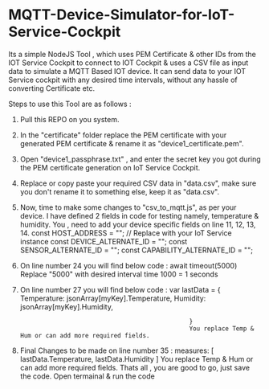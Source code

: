 # MQTT-Device-Simulator-for-IoT-Service-Cockpit
Its a simple NodeJS Tool , which uses PEM Certificate &amp; other IDs from the IOT Service Cockpit to connect to IOT Cockpit &amp; uses a CSV file as input data to simulate a MQTT Based IOT device. It can send data to your IOT Service cockpit with any desired time intervals, without any hassle of converting Certificate etc.

Steps to use this Tool are as follows :

1. Pull this REPO on you system.
2. In the "certificate" folder replace the PEM certificate with your generated PEM certificate & rename it as "device1_certificate.pem".
3. Open "device1_passphrase.txt" , and enter the secret key you got during the PEM certificate generation on IoT Service Cockpit.
4. Replace or copy paste your required CSV data in "data.csv", make sure you don't rename it to something else, keep it as "data.csv".
5. Now, time to make some changes to "csv_to_mqtt.js", as per your device. I have defined 2 fields in code for testing namely,
   temperature & humidity. You , need to add your device specific fields on line 11, 12, 13, 14.
   const HOST_ADDRESS = ""; // Replace with your IoT Service instance
   const DEVICE_ALTERNATE_ID = "";
   const SENSOR_ALTERNATE_ID = "";
   const CAPABILITY_ALTERNATE_ID = "";
6. On line number 24 you will find below code :
                                                     await timeout(5000)
                                                     Replace "5000" with desired interval time 1000 = 1 seconds
7. On line number 27 you will find below code :
                                                     var lastData = {
                                                        Temperature: jsonArray[myKey].Temperature,
                                                        Humidity: jsonArray[myKey].Humidity,

                                                      }
                                                      You replace Temp & Hum or can add more required fields.
8. Final Changes to be made on line number 35 :
                                                     measures: [
                                                              lastData.Temperature, lastData.Humidity
                                                          ]
                                                      You replace Temp & Hum or can add more required fields.
 Thats all , you are good to go, just save the code. Open termainal & run the code
